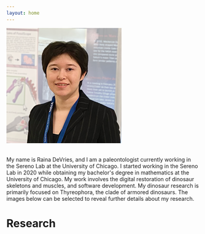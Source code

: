 ```yaml
---
layout: home 
---
```


![Raina DeVries profile picture](/assets/Profile_May2023_300px.png)

<br>
My name is Raina DeVries, and I am a paleontologist currently working in the Sereno Lab at the University of Chicago. I started working in the Sereno Lab in 2020 while obtaining my bachelor's degree in mathematics at the University of Chicago. My work involves the digital restoration of dinosaur skeletons and muscles, and software development. My dinosaur research is primarily focused on Thyreophora, the clade of armored dinosaurs. The images below can be selected to reveal further details about my research.

# Research

